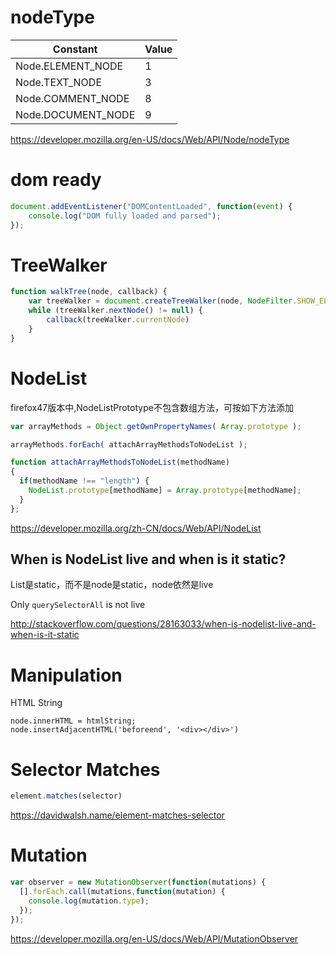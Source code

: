 # nodeType

Constant | Value
---|---
Node.ELEMENT_NODE | 1
Node.TEXT_NODE | 3
Node.COMMENT_NODE | 8
Node.DOCUMENT_NODE | 9

https://developer.mozilla.org/en-US/docs/Web/API/Node/nodeType

# dom ready

```js
document.addEventListener("DOMContentLoaded", function(event) {
    console.log("DOM fully loaded and parsed");
});
```

# TreeWalker

```js
function walkTree(node, callback) {
    var treeWalker = document.createTreeWalker(node, NodeFilter.SHOW_ELEMENT, null, false)
    while (treeWalker.nextNode() != null) {
        callback(treeWalker.currentNode)
    }
}
```

# NodeList

firefox47版本中,NodeListPrototype不包含数组方法，可按如下方法添加

```js
var arrayMethods = Object.getOwnPropertyNames( Array.prototype );

arrayMethods.forEach( attachArrayMethodsToNodeList );

function attachArrayMethodsToNodeList(methodName)
{
  if(methodName !== "length") {
    NodeList.prototype[methodName] = Array.prototype[methodName];
  }
};
```

https://developer.mozilla.org/zh-CN/docs/Web/API/NodeList

## When is NodeList live and when is it static?

List是static，而不是node是static，node依然是live

Only ``querySelectorAll`` is not live

http://stackoverflow.com/questions/28163033/when-is-nodelist-live-and-when-is-it-static

# Manipulation

HTML String

```
node.innerHTML = htmlString;
node.insertAdjacentHTML('beforeend', '<div></div>')
```

# Selector Matches

```js
element.matches(selector)
```

https://davidwalsh.name/element-matches-selector

# Mutation

```js
var observer = new MutationObserver(function(mutations) {
  [].forEach.call(mutations,function(mutation) {
    console.log(mutation.type);
  });    
});
```

https://developer.mozilla.org/en-US/docs/Web/API/MutationObserver